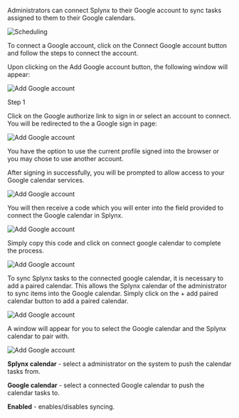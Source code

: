 Administrators can connect Splynx to their Google account to sync tasks assigned to them to their Google calendars.

![Scheduling](scheduling.png)

To connect a Google account, click on the Connect Google account button and follow the steps to connect the account.

Upon clicking on the Add Google account button, the following window will appear:

![Add Google account](add_google_account.png)

Step 1

Click on the Google authorize link to sign in or select an account to connect. You will be redirected to the a Google sign in page:

![Add Google account](google_signin.png)

You have the option to use the current profile signed into the browser or you may chose to use another account.

After signing in successfully, you will be prompted to allow access to your Google calendar services.

![Add Google account](google_signin2.png)

You will then receive a code which you will enter into the field provided to connect the Google calendar in Splynx.

![Add Google account](code.png)

Simply copy this code and click on connect google calendar to complete the process.

![Add Google account](copy_code.png)

To sync Splynx tasks to the connected google calendar, it is necessary to add a paired calendar. This allows the Splynx calendar of the administrator to sync items into the Google calendar. Simply click on the + add paired calendar button to add a paired calendar.

![Add Google account](pair.png)

A window will appear for you to select the Google calendar and the Splynx calendar to pair with.

![Add Google account](pair2.png)

**Splynx calendar** - select a administrator on the system to push the calendar tasks from.

**Google calendar** - select a connected Google calendar to push the calendar tasks to.

**Enabled** -  enables/disables syncing.
